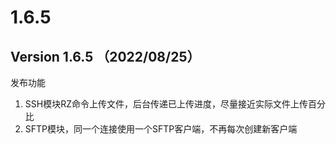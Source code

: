 # 1.6.5

## Version 1.6.5 （2022/08/25）

发布功能

1. SSH模块RZ命令上传文件，后台传递已上传进度，尽量接近实际文件上传百分比
2. SFTP模块，同一个连接使用一个SFTP客户端，不再每次创建新客户端